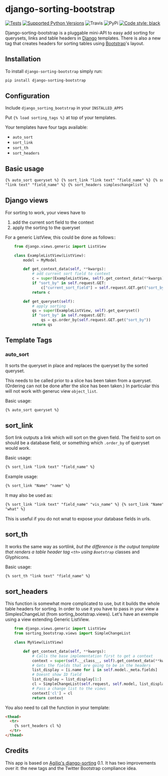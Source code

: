 # django-sorting-bootstrap

[![Tests](https://github.com/staticdev/django-sorting-bootstrap/workflows/Tests/badge.svg)](https://github.com/staticdev/django-sorting-bootstrap/actions?workflow=Tests)
[![Supported Python Versions](https://img.shields.io/pypi/pyversions/django-sorting-bootstrap.svg)](https://pypi.python.org/pypi/django-sorting-bootstrap)
![Travis](https://api.travis-ci.org/staticdev/django-sorting-bootstrap.svg?branch=master)
![PyPi](https://badge.fury.io/py/django-sorting-bootstrap.svg)
[![Code style: black](https://img.shields.io/badge/code%20style-black-000000.svg)](https://github.com/psf/black)

Django-sorting-bootstrap is a pluggable mini-API to easy add sorting for querysets, links and table headers in [Django](https://www.djangoproject.com/) templates. There is also a new tag that creates headers for sorting tables using [Bootstrap](http://getbootstrap.com/)'s layout.

## Installation

To install `django-sorting-bootstrap` simply run:

```sh
pip install django-sorting-bootstrap
```

## Configuration

Include `django_sorting_bootstrap` in your `INSTALLED_APPS`

Put `{% load sorting_tags %}` at top of your templates.

Your templates have four tags available:

- `auto_sort`
- `sort_link`
- `sort_th`
- `sort_headers`

## Basic usage

```html
{% auto_sort queryset %} {% sort_link "link text" "field_name" %} {% sort_th
"link text" "field_name" %} {% sort_headers simpleschangelist %}
```

## Django views

For sorting to work, your views have to

1. add the current sort field to the context
2. apply the sorting to the queryset

For a generic ListView, this could be done as follows::

```python
    from django.views.generic import ListView

    class ExampleListView(ListView):
        model = MyModel

        def get_context_data(self, **kwargs):
            # add current sort field to context
            c = super(ExampleListView, self).get_context_data(**kwargs)
            if "sort_by" in self.request.GET:
                c["current_sort_field"] = self.request.GET.get("sort_by")
            return c

        def get_queryset(self):
            # apply sorting
            qs = super(ExampleListView, self).get_queryset()
            if "sort_by" in self.request.GET:
                qs = qs.order_by(self.request.GET.get("sort_by"))
            return qs
```

## Template Tags

### auto_sort

It sorts the queryset in place and replaces the queryset by the sorted queryset.

This needs to be called prior to a slice has been taken from a queryset.
(Ordering can not be done after the slice has been taken.) In particular this will
not work with generuc view `object_list`.

Basic usage:

```html
{% auto_sort queryset %}
```

## sort_link

Sort link outputs a link which will sort on the given field. The field to sort on should be
a database field, or something which `.order_by` of queryset would work.

Basic usage:

```html
{% sort_link "link text" "field_name" %}
```

Example usage:

```html
{% sort_link "Name" "name" %}
```

It may also be used as:

```html
{% sort_link "link text" "field_name" "vis_name" %} {% sort_link "Name" "name"
"what" %}
```

This is useful if you do not wnat to expose your database fields in urls.

## sort_th

It works the same way as sort*link, but the difference is the output template that renders a table header tag `<th>` using `Bootstrap`* classes and Glyphicons.

Basic usage:

```html
{% sort_th "link text" "field_name" %}
```

## sort_headers

This function is somewhat more complicated to use, but it builds the whole table headers for sorting. In order to use it you have to pass in your view a SimplesChangeList (from sorting_bootstrap.views).
Let's have an exemple using a view extending Generic ListView.

```python
    from django.views.generic import ListView
    from sorting_bootstrap.views import SimpleChangeList

    class MyView(ListView)

        def get_context_data(self, **kwargs):
            # Calls the base implementation first to get a context
            context = super(self.__class__, self).get_context_data(**kwargs)
            # Gets the fields that are going to be in the headers
            list_display = [i.name for i in self.model._meta.fields]
            # Doesnt show ID field
            list_display = list_display[1:]
            cl = SimpleChangeList(self.request, self.model, list_display)
            # Pass a change list to the views
            context['cl'] = cl
            return context
```

You also need to call the function in your template:

```html
<thead>
  <tr>
    {% sort_headers cl %}
  </tr>
</thead>
```

## Credits

This app is based on [Agiliq's django-sorting](http://github.com/agiliq/django-sorting) 0.1. It has two improvements over it: the new tags and the Twitter Bootstrap compliance idea.
